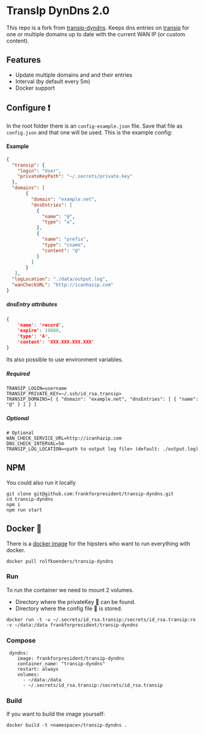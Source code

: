 # TransIp DynDns 2.0
This repo is a fork from [transip-dyndns](https://github.com/RolfKoenders/transip-dyndns).
Keeps dns entries on [transip](http://www.transip.nl) for one or multiple domains up to date with the current WAN IP (or custom content). 

## Features
- Update multiple domains and  and their entries
- Interval (by default every 5m)
- Docker support

## Configure :heavy_exclamation_mark:
In the root folder there is an `config-example.json` file. Save that file as `config.json` and that one will be used. This is the example config:

#### Example
```json
{
  "transip": {
    "login": "User",
    "privateKeyPath": "~/.secrets/private.key"
  },
  "domains": [
       {
         "domain": "example.net",
         "dnsEntries": [
           {
             "name": "@",
             "type": "a",
           },
           {
             "name": "prefix",
             "type": "cname",
             "content": "@"
           }
         ]
       }
   ],
  "logLocation": "./data/output.log",
  "wanCheckURL": "http://icanhazip.com"
}

```

##### dnsEntry attributes
````json
{
    'name': 'record',
    'expire': 10800,
    'type': 'A',
    'content': 'XXX.XXX.XXX.XXX' 
}
````
Its also possible to use environment variables.

##### Required
```
TRANSIP_LOGIN=username
TRANSIP_PRIVATE_KEY=~/.ssh/id_rsa.transip>
TRANSIP_DOMAINS=[ { "domain": "example.net", "dnsEntries": [ { "name": "@" } ] } ]
```

##### Optional
```
# Optional
WAN_CHECK_SERVICE_URL=http://icanhazip.com
DNS_CHECK_INTERVAL=5m
TRANSIP_LOG_LOCATION=<path to output log file> (default: ./output.log)
```

## NPM
You could also run it locally

```
git clone git@github.com:frankforpresident/transip-dyndns.git
cd transip-dyndns
npm i
npm run start
```

## Docker :whale:
There is a [docker image](https://hub.docker.com/r/rolfkoenders/transip-dyndns/) for the hipsters who want to run everything with docker.

```
docker pull rolfkoenders/transip-dyndns
```

### Run
To run the container we need to mount 2 volumes.
* Directory where the privateKey :key: can be found.
* Directory where the config file :page_facing_up: is stored.

```
docker run -t -v ~/.secrets/id_rsa.transip:/secrets/id_rsa.transip:ro -v ~/data:/data frankforpresident/transip-dyndns
```

### Compose

```
 dyndns:
    image: frankforpresident/transip-dyndns
    container_name: "transip-dyndns"
    restart: always
    volumes:
      - ~/data:/data
      - ~/.secrets/id_rsa.transip:/secrets/id_rsa.transip
```

### Build
If you want to build the image yourself:
```
docker build -t <namespace>/transip-dyndns .
```
